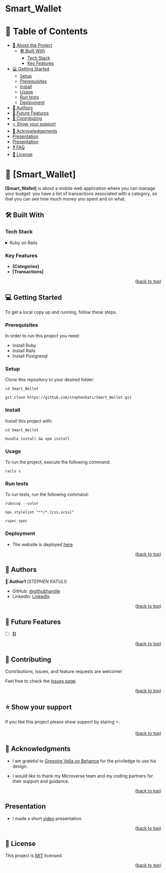# Smart_Wallet

<a name="readme-top"></a>

# 📗 Table of Contents

- [📖 About the Project](#about-project)
  - [🛠 Built With](#built-with)
    - [Tech Stack](#tech-stack)
    - [Key Features](#key-features)
- [💻 Getting Started](#getting-started)
  - [Setup](#setup)
  - [Prerequisites](#prerequisites)
  - [Install](#install)
  - [Usage](#usage)
  - [Run tests](#run-tests)
  - [Deployment](#triangular_flag_on_post-deployment)
- [👥 Authors](#authors)
- [🔭 Future Features](#future-features)
- [🤝 Contributing](#contributing)
- [⭐️ Show your support](#support)
- [🙏 Acknowledgements](#acknowledgements)
- [Presentation](#acknowledgements)
- [Presentation](#presentation)
- [❓ FAQ](#faq)
- [📝 License](#license)

<!-- PROJECT DESCRIPTION -->

# 📖 [Smart_Wallet] <a name="about-project"></a>

**[Smart_Wallet]** is about a mobile web application where you can manage your budget: you have a list of transactions associated with a category, so that you can see how much money you spent and on what.

## 🛠 Built With <a name="built-with"></a>

### Tech Stack <a name="tech-stack"></a>

<details>
  <summary>Ruby on Rails</summary>
  <ul>
    <li><a>https://rubyonrails.org/</a></li>
  </ul>
</details>

<!-- Features -->

### Key Features <a name="key-features"></a>

- **[Categories]**
- **[Transactions]**

<p align="right">(<a href="#readme-top">back to top</a>)</p>

<!-- GETTING STARTED -->

## 💻 Getting Started <a name="getting-started"></a>

To get a local copy up and running, follow these steps.

### Prerequisites

In order to run this project you need:

- Install Ruby
- Install Rails
- Install Postgresql

### Setup

Clone this repository to your desired folder:

  ```
  cd Smart_Wallet
  ```
  ```
  git clone https://github.com/stephenkati/Smart_Wallet.git
  ```


### Install

Install this project with:

  ```
  cd Smart_Wallet
  ```
  ```
  bundle install && npm install
  ```


### Usage

To run the project, execute the following command:

```
rails s
```

### Run tests

To run tests, run the following command:

```
rubocop --color
```
```
npx stylelint "**/*.{css,scss}"
```
```
rspec spec
```


### Deployment

  - The website is deployed [here](https://smart-wallet-hfqh.onrender.com/)

<p align="right">(<a href="#readme-top">back to top</a>)</p>

<!-- AUTHORS -->

## 👥 Authors <a name="authors"></a>

👤 **Author1**
 *[STEPHEN KATULI]*
 
- GitHub: [@githubhandle](https://github.com/stephenkati)
- LinkedIn: [LinkedIn](https://www.linkedin.com/in/stephen-katuli/)

<p align="right">(<a href="#readme-top">back to top</a>)</p>

<!-- FUTURE FEATURES -->

## 🔭 Future Features <a name="future-features"></a>

- [ ] **[]**

<p align="right">(<a href="#readme-top">back to top</a>)</p>

<!-- CONTRIBUTING -->

## 🤝 Contributing <a name="contributing"></a>

Contributions, issues, and feature requests are welcome!

Feel free to check the [issues page](https://github.com/stephenkati/Smart_Wallet/issues).

<p align="right">(<a href="#readme-top">back to top</a>)</p>

<!-- SUPPORT -->

## ⭐️ Show your support <a name="support"></a>

If you like this project please show support by staring ⭐️.

<p align="right">(<a href="#readme-top">back to top</a>)</p>

<!-- ACKNOWLEDGEMENTS -->

## 🙏 Acknowledgments <a name="acknowledgements"></a>

* I am grateful to [Gregoire Vella on Behance](https://www.behance.net/gregoirevella) for the priviledge to use his design.

* I would like to thank my Microverse team and my coding partners for their support and guidance.

<p align="right">(<a href="#readme-top">back to top</a>)</p>

## Presentation <a name="presentation"></a>

* I made a short [video]() presentation.

<p align="right">(<a href="#readme-top">back to top</a>)</p>

<!-- LICENSE -->

## 📝 License <a name="license"></a>

This project is [MIT](./LICENSE) licensed.

<p align="right">(<a href="#readme-top">back to top</a>)</p>
